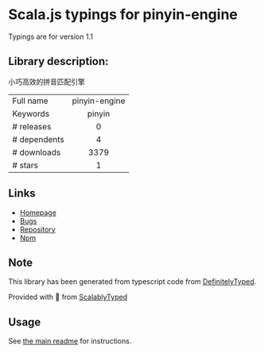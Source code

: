 
# Scala.js typings for pinyin-engine

Typings are for version 1.1

## Library description:
小巧高效的拼音匹配引擎

|                    |                 |
| ------------------ | :-------------: |
| Full name          | pinyin-engine |
| Keywords           | pinyin |
| # releases         | 0 |
| # dependents       | 4 |
| # downloads        | 3379 |
| # stars            | 1 |

## Links
- [Homepage](https://github.com/aui/pinyin-engine#readme)
- [Bugs](https://github.com/aui/pinyin-engine/issues)
- [Repository](https://github.com/aui/pinyin-engine)
- [Npm](https://www.npmjs.com/package/pinyin-engine)
    


## Note
This library has been generated from typescript code from [DefinitelyTyped](https://definitelytyped.org).

Provided with :purple_heart: from [ScalablyTyped](https://github.com/oyvindberg/ScalablyTyped)

## Usage
See [the main readme](../../readme.md) for instructions.


